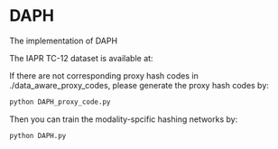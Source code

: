 # DAPH
The implementation of DAPH


The IAPR TC-12 dataset is available at:

If there are not corresponding proxy hash codes in ./data_aware_proxy_codes, please generate the proxy hash codes by:
```python 
python DAPH_proxy_code.py
```


Then you can train the modality-spcific hashing networks by:
```python 
python DAPH.py
```
